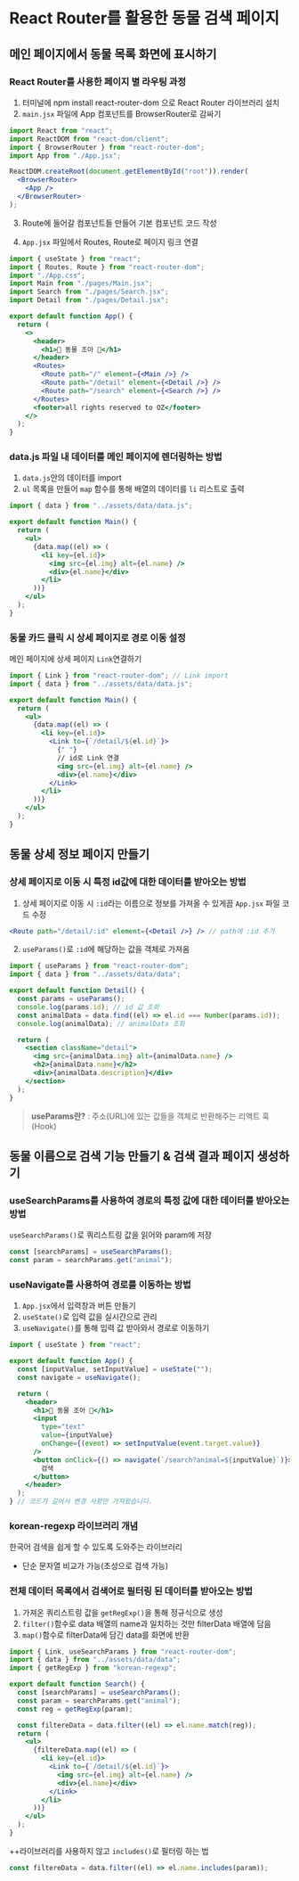 # React Router를 활용한 동물 검색 페이지

## 메인 페이지에서 동물 목록 화면에 표시하기

### React Router를 사용한 페이지 별 라우팅 과정

1. 터미널에 npm install react-router-dom 으로 React Router 라이브러리 설치
2. `main.jsx` 파일에 App 컴포넌트를 BrowserRouter로 감싸기

```jsx
import React from "react";
import ReactDOM from "react-dom/client";
import { BrowserRouter } from "react-router-dom";
import App from "./App.jsx";

ReactDOM.createRoot(document.getElementById("root")).render(
  <BrowserRouter>
    <App />
  </BrowserRouter>
);
```

3. Route에 들어갈 컴포넌트들 만들어 기본 컴포넌트 코드 작성

4. `App.jsx` 파일에서 Routes, Route로 페이지 링크 연결

```jsx
import { useState } from "react";
import { Routes, Route } from "react-router-dom";
import "./App.css";
import Main from "./pages/Main.jsx";
import Search from "./pages/Search.jsx";
import Detail from "./pages/Detail.jsx";

export default function App() {
  return (
    <>
      <header>
        <h1>💚 동물 조아 💚</h1>
      </header>
      <Routes>
        <Route path="/" element={<Main />} />
        <Route path="/detail" element={<Detail />} />
        <Route path="/search" element={<Search />} />
      </Routes>
      <footer>all rights reserved to OZ</footer>
    </>
  );
}
```

### data.js 파일 내 데이터를 메인 페이지에 렌더링하는 방법

1. `data.js`안의 데이터를 import
2. `ul` 목록을 만들어 `map` 함수를 통해 배열의 데이터를 `li` 리스트로 출력

```jsx
import { data } from "../assets/data/data.js";

export default function Main() {
  return (
    <ul>
      {data.map((el) => (
        <li key={el.id}>
          <img src={el.img} alt={el.name} />
          <div>{el.name}</div>
        </li>
      ))}
    </ul>
  );
}
```

### 동물 카드 클릭 시 상세 페이지로 경로 이동 설정

메인 페이지에 상세 페이지 `Link`연결하기

```jsx
import { Link } from "react-router-dom"; // Link import
import { data } from "../assets/data/data.js";

export default function Main() {
  return (
    <ul>
      {data.map((el) => (
        <li key={el.id}>
          <Link to={`/detail/${el.id}`}>
            {" "}
            // id로 Link 연결
            <img src={el.img} alt={el.name} />
            <div>{el.name}</div>
          </Link>
        </li>
      ))}
    </ul>
  );
}
```

## 동물 상세 정보 페이지 만들기

### 상세 페이지로 이동 시 특정 id값에 대한 데이터를 받아오는 방법

1. 상세 페이지로 이동 시 `:id`라는 이름으로 정보를 가져올 수 있게끔 `App.jsx` 파일 코드 수정

```jsx
<Route path="/detail/:id" element={<Detail />} /> // path에 :id 추가
```

2. `useParams()`로 `:id`에 해당하는 값을 객체로 가져옴

```jsx
import { useParams } from "react-router-dom";
import { data } from "../assets/data/data";

export default function Detail() {
  const params = useParams();
  console.log(params.id); // id 값 조회
  const animalData = data.find((el) => el.id === Number(params.id));
  console.log(animalData); // animalData 조회

  return (
    <section className="detail">
      <img src={animalData.img} alt={animalData.name} />
      <h2>{animalData.name}</h2>
      <div>{animalData.description}</div>
    </section>
  );
}
```

> **useParams란?**
> : 주소(URL)에 있는 값들을 객체로 반환해주는 리액트 훅(Hook)

## 동물 이름으로 검색 기능 만들기 & 검색 결과 페이지 생성하기

### useSearchParams를 사용하여 경로의 특정 값에 대한 데이터를 받아오는 방법

`useSearchParams()`로 쿼리스트링 값을 읽어와 param에 저장

```jsx
const [searchParams] = useSearchParams();
const param = searchParams.get("animal");
```

### useNavigate를 사용하여 경로를 이동하는 방법

1. `App.jsx`에서 입력창과 버튼 만들기
2. `useState()`로 입력 값을 실시간으로 관리
3. `useNavigate()`를 통해 입력 값 받아와서 경로로 이동하기

```jsx
import { useState } from "react";

export default function App() {
  const [inputValue, setInputValue] = useState("");
  const navigate = useNavigate();

  return (
    <header>
      <h1>💚 동물 조아 💚</h1>
      <input
        type="text"
        value={inputValue}
        onChange={(event) => setInputValue(event.target.value)}
      />
      <button onClick={() => navigate(`/search?animal=${inputValue}`)}>
        검색
      </button>
    </header>
  );
} // 코드가 길어서 변경 사항만 가져왔습니다.
```

### korean-regexp 라이브러리 개념

한국어 검색을 쉽게 할 수 있도록 도와주는 라이브러리

- 단순 문자열 비교가 가능(초성으로 검색 가능)

### 전체 데이터 목록에서 검색어로 필터링 된 데이터를 받아오는 방법

1. 가져온 쿼리스트링 값을 `getRegExp()`을 통해 정규식으로 생성
2. `filter()`함수로 data 배열의 name과 일치하는 것만 filterData 배열에 담음
3. `map()`함수로 filterData에 담긴 data를 화면에 반환

```jsx
import { Link, useSearchParams } from "react-router-dom";
import { data } from "../assets/data/data";
import { getRegExp } from "korean-regexp";

export default function Search() {
  const [searchParams] = useSearchParams();
  const param = searchParams.get("animal");
  const reg = getRegExp(param);

  const filtereData = data.filter((el) => el.name.match(reg));
  return (
    <ul>
      {filtereData.map((el) => (
        <li key={el.id}>
          <Link to={`/detail/${el.id}`}>
            <img src={el.img} alt={el.name} />
            <div>{el.name}</div>
          </Link>
        </li>
      ))}
    </ul>
  );
}
```

++라이브러리를 사용하지 않고 `includes()`로 필터링 하는 법

```jsx
const filtereData = data.filter((el) => el.name.includes(param));
```
